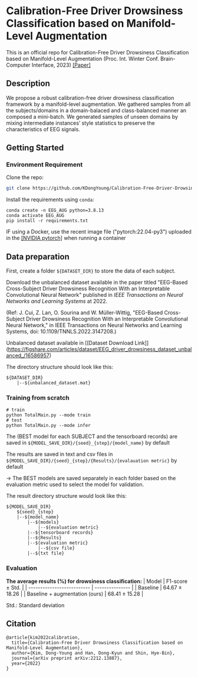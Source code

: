 # Calibration-Free Driver Drowsiness Classification based on Manifold-Level Augmentation 
This is an official repo for Calibration-Free Driver Drowsiness Classification based on Manifold-Level Augmentation (Proc. Int. Winter Conf. Brain-Computer Interface, 2023) [\[Paper\]](https://arxiv.org/abs/2212.13887)

## Description

We propose a robust calibration-free driver drowsiness classification framework by a manifold-level augmentation. We gathered samples from  all the subjects/domains in a domain-balaced and class-balanced manner an composed a mini-batch. We generated samples of unseen domains by mixing intermediate instances’ style statistics to preserve the characteristics of EEG signals.

## Getting Started

### Environment Requirement

Clone the repo:

```bash
git clone https://github.com/KDongYoung/Calibration-Free-Driver-Drowsiness-Classification-based-on-Manifold-Level-Augmentation.git
```

Install the requirements using `conda`:

```terminal
conda create -n EEG_AUG python=3.8.13
conda activate EEG_AUG
pip install -r requirements.txt
```

IF using a Docker, use the recent image file ("pytorch:22.04-py3") uploaded in the [\[NVIDIA pytorch\]](https://catalog.ngc.nvidia.com/orgs/nvidia/containers/pytorch) when running a container


## Data preparation

First, create a folder `${DATASET_DIR}` to store the data of each subject.

Download the unbalanced dataset available in the paper titled "EEG-Based Cross-Subject Driver Drowsiness Recognition With an Interpretable Convolutional Neural Network" published in *IEEE Transactions on Neural Networks and Learning Systems* at 2022.

(Ref: J. Cui, Z. Lan, O. Sourina and W. Müller-Wittig, "EEG-Based Cross-Subject Driver Drowsiness Recognition With an Interpretable Convolutional Neural Network," in IEEE Transactions on Neural Networks and Learning Systems, doi: 10.1109/TNNLS.2022.3147208.)

Unbalanced dataset available in [\[Dataset Download Link]\](https://figshare.com/articles/dataset/EEG_driver_drowsiness_dataset_unbalanced_/16586957)

The directory structure should look like this:

```
${DATASET_DIR}
	|--${unbalanced_dataset.mat}
```

### Training from scratch

```shell script
# train
python TotalMain.py --mode train
# test
python TotalMain.py --mode infer
```

The (BEST model for each SUBJECT and the tensorboard records) are saved in `${MODEL_SAVE_DIR}/{seed}_{step}/{model_name}` by default

The results are saved in text and csv files in `${MODEL_SAVE_DIR}/{seed}_{step}/{Results}/{evalauation metric}` by default

-> The BEST models are saved separately in each folder based on the evaluation metric used to select the model for validation.

The result directory structure would look like this:

```
${MODEL_SAVE_DIR}
    ${seed}_{step}
	|--${model_name}
	    |--${models}
	    	|--${evaluation metric}
	    |--${tensorboard records}
        |--${Results}
	    |--${evaluation metric}
	    	|--${csv file}
		|--${txt file}
```

### Evaluation

**The average results (%) for drowsiness classification:**
| Model                      | F1-score ± Std. | 
| -------------------------- | --------------- | 
| Baseline                   |  64.67 ± 18.26  | 
| Baseline + augmentation (ours)   |  68.41 ± 15.28  | 

Std.: Standard deviation

## Citation

```
@article{kim2022calibration,
  title={Calibration-Free Driver Drowsiness Classification based on Manifold-Level Augmentation},
  author={Kim, Dong-Young and Han, Dong-Kyun and Shin, Hye-Bin},
  journal={arXiv preprint arXiv:2212.13887},
  year={2022}
}
```
